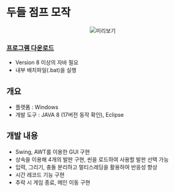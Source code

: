 # 두들 점프 모작
<center>

 ![미리보기](../Jumping.gif)

</center>


 ### [프로그램 다운로드](http://naver.me/FuEHuPTv)
- Version 8 이상의 자바 필요
- 내부 배치파일(.bat)을 실행


## 개요
- 플랫폼 : Windows
- 개발 도구 : JAVA 8 (17버전 동작 확인), Eclipse

<!--
 ## 플레이 스크린샷

<table>
<tr>
  <td width="20%">
    <Image src="PlayScreenShot/ArrowHitBack.jpg">
  </td>
  <td width="20%">
    <Image src="PlayScreenShot/AirUp.jpg">
  </td>
</tr>
<tr>
  <td>
    <Image src="PlayScreenShot/BindingPanelAndYAndNo.jpg">
  </td>
  <td>
    <Image src="PlayScreenShot/LadderMove.jpg">
  </td>
</tr>
</table>
-->

## 개발 내용 
  - Swing, AWT를 이용한 GUI 구현
  - 상속을 이용해 4개의 발판 구현, 씬을 로드하여 사용할 발판 선택 가능
  - 입력, 그리기, 충돌 분리하고 멀티스레딩을 활용하여 반응성 향상
  - 시간 레코드 기능 구현
  - 추락 시 게임 종료, 메인 이동 구현
